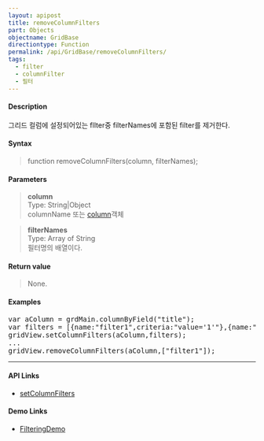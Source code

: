 ```yaml
---
layout: apipost
title: removeColumnFilters
part: Objects
objectname: GridBase
directiontype: Function
permalink: /api/GridBase/removeColumnFilters/
tags:
  - filter
  - columnFilter
  - 필터
---
```



#### Description

 그리드 컬럼에 설정되어있는 fllter중 filterNames에 포함된 filter를 제거한다.

#### Syntax

> function removeColumnFilters(column, filterNames);

#### Parameters

> **column**  
> Type: String\|Object  
> columnName 또는 [column](/api/types/DataColumn/)객체  

> **filterNames**  
> Type: Array of String  
> 필터명의 배열이다.  

#### Return value

> None.

#### Examples 

<pre class="prettyprint">
var aColumn = grdMain.columnByField("title");
var filters = [{name:"filter1",criteria:"value='1'"},{name:"filter2",criteria:"value='2'"}];
gridView.setColumnFilters(aColumn,filters);
...
gridView.removeColumnFilters(aColumn,["filter1"]);
</pre>

---

#### API Links

* [setColumnFilters](/api/GridBase/setColumnFilters)

#### Demo Links

* [FilteringDemo](/http://demo.realgrid.com/Demo/ColumnFiltering)